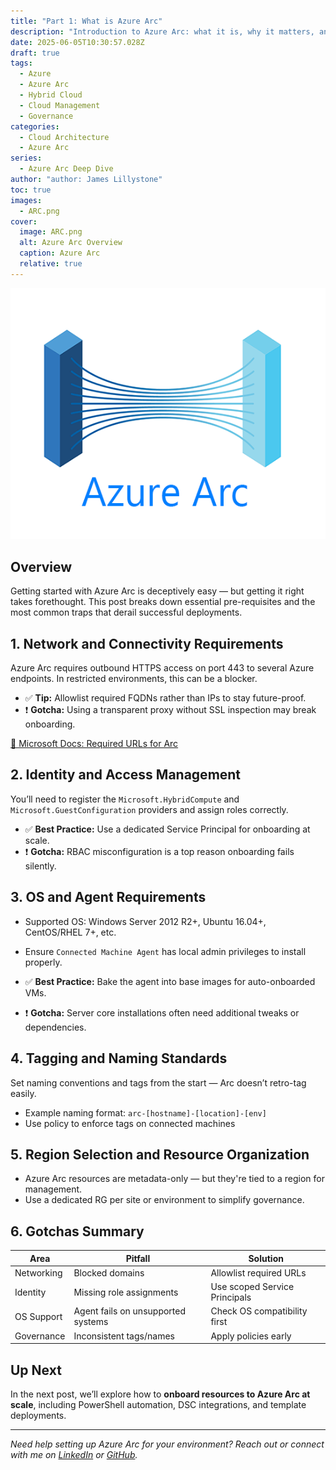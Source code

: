 ```yaml
---
title: "Part 1: What is Azure Arc"
description: "Introduction to Azure Arc: what it is, why it matters, and how it extends Azure management to on-premises, multicloud, and edge environments."
date: 2025-06-05T10:30:57.028Z
draft: true
tags:
  - Azure
  - Azure Arc
  - Hybrid Cloud
  - Cloud Management
  - Governance
categories:
  - Cloud Architecture
  - Azure Arc
series:
  - Azure Arc Deep Dive
author: "author: James Lillystone"
toc: true
images:
  - ARC.png
cover:
  image: ARC.png
  alt: Azure Arc Overview
  caption: Azure Arc
  relative: true
---
```

![Image 1](ARC.png)
## Overview

Getting started with Azure Arc is deceptively easy — but getting it right takes forethought. This post breaks down essential pre-requisites and the most common traps that derail successful deployments.

## 1. Network and Connectivity Requirements

Azure Arc requires outbound HTTPS access on port 443 to several Azure endpoints. In restricted environments, this can be a blocker.

- ✅ **Tip:** Allowlist required FQDNs rather than IPs to stay future-proof.
- ❗ **Gotcha:** Using a transparent proxy without SSL inspection may break onboarding.

[🔗 Microsoft Docs: Required URLs for Arc](https://learn.microsoft.com/en-us/azure/azure-arc/servers/network-requirements)

## 2. Identity and Access Management

You’ll need to register the `Microsoft.HybridCompute` and `Microsoft.GuestConfiguration` providers and assign roles correctly.

- ✅ **Best Practice:** Use a dedicated Service Principal for onboarding at scale.
- ❗ **Gotcha:** RBAC misconfiguration is a top reason onboarding fails silently.

## 3. OS and Agent Requirements

- Supported OS: Windows Server 2012 R2+, Ubuntu 16.04+, CentOS/RHEL 7+, etc.
- Ensure `Connected Machine Agent` has local admin privileges to install properly.

- ✅ **Best Practice:** Bake the agent into base images for auto-onboarded VMs.
- ❗ **Gotcha:** Server core installations often need additional tweaks or dependencies.

## 4. Tagging and Naming Standards

Set naming conventions and tags from the start — Arc doesn’t retro-tag easily.

- Example naming format: `arc-[hostname]-[location]-[env]`
- Use policy to enforce tags on connected machines

## 5. Region Selection and Resource Organization

- Azure Arc resources are metadata-only — but they're tied to a region for management.
- Use a dedicated RG per site or environment to simplify governance.

## 6. Gotchas Summary

| Area              | Pitfall                            | Solution                          |
|-------------------|-------------------------------------|-----------------------------------|
| Networking        | Blocked domains                     | Allowlist required URLs           |
| Identity          | Missing role assignments            | Use scoped Service Principals     |
| OS Support        | Agent fails on unsupported systems  | Check OS compatibility first      |
| Governance        | Inconsistent tags/names             | Apply policies early              |

## Up Next

In the next post, we’ll explore how to **onboard resources to Azure Arc at scale**, including PowerShell automation, DSC integrations, and template deployments.

---

*Need help setting up Azure Arc for your environment? Reach out or connect with me on [LinkedIn](https://www.linkedin.com/in/YOUR-HANDLE) or [GitHub](https://github.com/BarryShtPeas).*